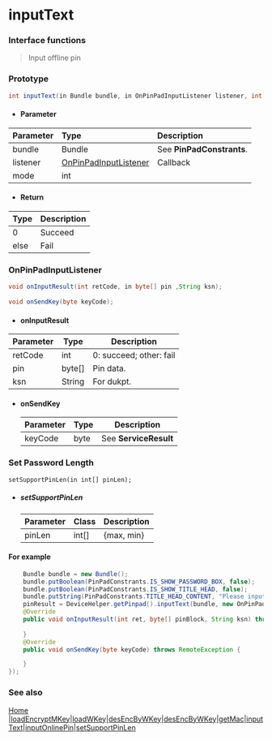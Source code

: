 
# inputText

### Interface functions
> Input offline pin

### Prototype

```java
int inputText(in Bundle bundle, in OnPinPadInputListener listener, int mode);
```

- #### Parameter
| Parameter | Type                                            | Description               |
| :-------- | :---------------------------------------------- | :------------------------ |
| bundle    | Bundle                                          | See **PinPadConstrants**. |
| listener  | [OnPinPadInputListener](#OnPinPadInputListener) | Callback                  |
| mode      | int                                             |                           |

- #### Return
| Type | Description |
| :--- | :---------- |
| 0    | Succeed     |
| else | Fail        |

### OnPinPadInputListener

```java
void onInputResult(int retCode, in byte[] pin ,String ksn);
	
void onSendKey(byte keyCode);
```

- #### onInputResult

| Parameter | Type   | Description               |
| --------- | ------ | ------------------------- |
| retCode   | int    | 0: succeed;   other: fail |
| pin       | byte[] | Pin data.                 |
| ksn       | String | For dukpt.                |

- #### onSendKey

  | Parameter | Type | Description            |
  | --------- | ---- | ---------------------- |
  | keyCode   | byte | See  **ServiceResult** |



### Set Password Length

```
setSupportPinLen(in int[] pinLen);
```

- ##### setSupportPinLen

  | Parameter | Class | Description |
  | --------- | ----- | ----------- |
  | pinLen    | int[] | {max, min}  |

#### For example

```java
  	Bundle bundle = new Bundle();
    bundle.putBoolean(PinPadConstrants.IS_SHOW_PASSWORD_BOX, false);
    bundle.putBoolean(PinPadConstrants.IS_SHOW_TITLE_HEAD, false);
    bundle.putString(PinPadConstrants.TITLE_HEAD_CONTENT, "Please input offline Pin\n");
    pinResult = DeviceHelper.getPinpad().inputText(bundle, new OnPinPadInputListener.Stub() {
    @Override
    public void onInputResult(int ret, byte[] pinBlock, String ksn) throws RemoteException {
    
    }
    @Override
    public void onSendKey(byte keyCode) throws RemoteException {

    }
});
```


### See also

[Home](../README.md) |[loadEncryptMKey](loadEncryptMKey.md)|[loadWKey](loadWKey.md)|[desEncByWKey](desEncByWKey.md)|[desEncByWKey](desEncByWKey.md)|[getMac](getMac.md)|[inputText](inputText.md)|[inputOnlinePin](inputOnlinePin.md)|[setSupportPinLen](setSupportPinLen.md)


